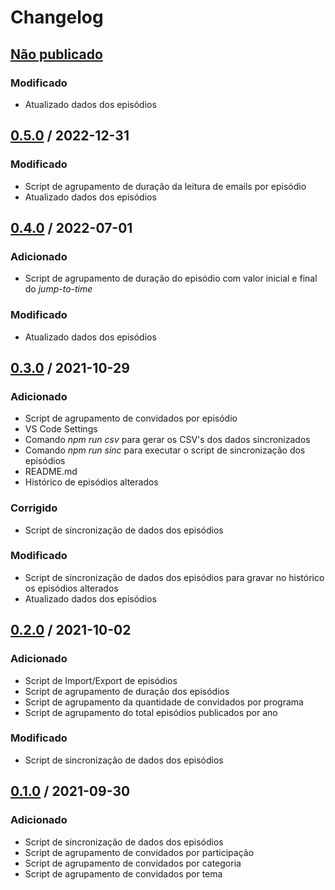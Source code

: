# Changelog

## [Não publicado]

### Modificado

- Atualizado dados dos episódios

## [0.5.0] / 2022-12-31

### Modificado

- Script de agrupamento de duração da leitura de emails por episódio
- Atualizado dados dos episódios

## [0.4.0] / 2022-07-01

### Adicionado

- Script de agrupamento de duração do episódio com valor inicial e final do _jump-to-time_

### Modificado

- Atualizado dados dos episódios

## [0.3.0] / 2021-10-29

### Adicionado

- Script de agrupamento de convidados por episódio
- VS Code Settings
- Comando _npm run csv_ para gerar os CSV's dos dados sincronizados
- Comando _npm run sinc_ para executar o script de sincronização dos episódios
- README.md
- Histórico de episódios alterados

### Corrigido

- Script de sincronização de dados dos episódios

### Modificado

- Script de sincronização de dados dos episódios para gravar no histórico os episódios alterados
- Atualizado dados dos episódios

## [0.2.0] / 2021-10-02

### Adicionado

- Script de Import/Export de episódios
- Script de agrupamento de duração dos episódios
- Script de agrupamento da quantidade de convidados por programa
- Script de agrupamento do total episódios publicados por ano

### Modificado

- Script de sincronização de dados dos episódios

## [0.1.0] / 2021-09-30

### Adicionado

- Script de sincronização de dados dos episódios
- Script de agrupamento de convidados por participação
- Script de agrupamento de convidados por categoria
- Script de agrupamento de convidados por tema

[não publicado]: https://github.com/lucashpmelo/node-terminus/compare/0.5.0...HEAD
[0.5.0]: https://github.com/lucashpmelo/node-terminus/compare/0.4.0...0.5.0
[0.4.0]: https://github.com/lucashpmelo/node-terminus/compare/0.3.0...0.4.0
[0.3.0]: https://github.com/lucashpmelo/node-terminus/compare/0.2.0...0.3.0
[0.2.0]: https://github.com/lucashpmelo/node-terminus/compare/0.1.0...0.2.0
[0.1.0]: https://github.com/lucashpmelo/node-terminus/releases/tag/0.1.0
